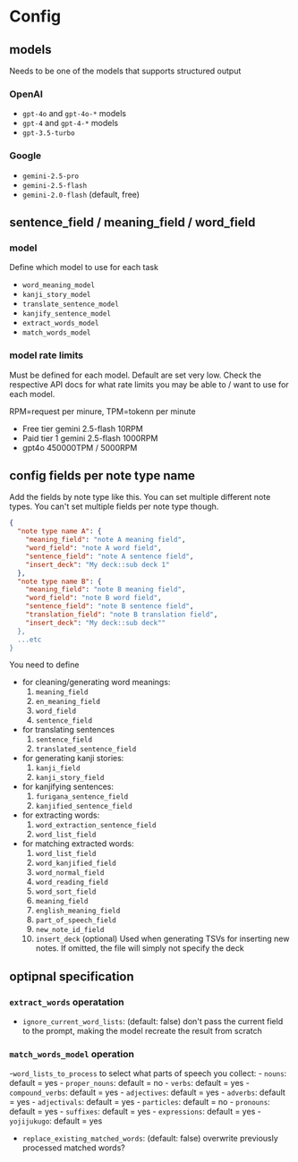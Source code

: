 # Config

## models

Needs to be one of the models that supports structured output

### OpenAI

- `gpt-4o` and `gpt-4o-*` models
- `gpt-4` and `gpt-4-*` models
- `gpt-3.5-turbo`

### Google

- `gemini-2.5-pro`
- `gemini-2.5-flash`
- `gemini-2.0-flash` (default, free)

## sentence_field / meaning_field / word_field

### model

Define which model to use for each task

- `word_meaning_model`
- `kanji_story_model`
- `translate_sentence_model`
- `kanjify_sentence_model`
- `extract_words_model`
- `match_words_model`

### model rate limits

Must be defined for each model. Default are set very low. Check the respective API docs
for what rate limits you may be able to / want to use for each model.

RPM=request per minure, TPM=tokenn per minute

- Free tier gemini 2.5-flash 10RPM
- Paid tier 1 gemini 2.5-flash 1000RPM
- gpt4o 450000TPM / 5000RPM

## config fields per note type name

Add the fields by note type like this. You can set multiple different note types. You can't set
multiple fields per note type though.

```json
{
  "note type name A": {
    "meaning_field": "note A meaning field",
    "word_field": "note A word field",
    "sentence_field": "note A sentence field",
    "insert_deck": "My deck::sub deck 1"
  },
  "note type name B": {
    "meaning_field": "note B meaning field",
    "word_field": "note B word field",
    "sentence_field": "note B sentence field",
    "translation_field": "note B translation field",
    "insert_deck": "My deck::sub deck""
  },
  ...etc
}
```

You need to define

- for cleaning/generating word meanings:
  1. `meaning_field`
  2. `en_meaning_field`
  3. `word_field`
  4. `sentence_field`
- for translating sentences
  1. `sentence_field`
  2. `translated_sentence_field`
- for generating kanji stories:
  1. `kanji_field`
  2. `kanji_story_field`
- for kanjifying sentences:
  1. `furigana_sentence_field`
  2. `kanjified_sentence_field`
- for extracting words:
  1. `word_extraction_sentence_field`
  2. `word_list_field`
- for matching extracted words:
  1. `word_list_field`
  2. `word_kanjified_field`
  3. `word_normal_field`
  4. `word_reading_field`
  5. `word_sort_field`
  6. `meaning_field`
  7. `english_meaning_field`
  8. `part_of_speech_field`
  9. `new_note_id_field`
  10. `insert_deck` (optional) Used when generating TSVs for inserting new notes. If omitted, the
      file will simply not specify the deck

## optipnal specification

### `extract_words` operatation

- `ignore_current_word_lists`: (default: false) don't pass the current field to the prompt, making the model recreate the result from scratch

### `match_words_model` operation

-`word_lists_to_process` to select what parts of speech you collect:
    - `nouns`: default = yes
    - `proper_nouns`: default = no
    - `verbs`: default = yes
    - `compound_verbs`: default = yes
    - `adjectives`: default = yes
    - `adverbs`: default = yes
    - `adjectivals`: default = yes
    - `particles`: default = no
    - `pronouns`: default = yes
    - `suffixes`: default = yes
    - `expressions`: default = yes
    - `yojijukugo`: default = yes

- `replace_existing_matched_words`: (default: false) overwrite previously processed matched words?
